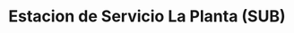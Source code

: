 ---
title: "Estacion de Servicio La Planta (SUB)"
url: /caracas/estacion-de-servicio-la-planta-sub/
shop: general
---